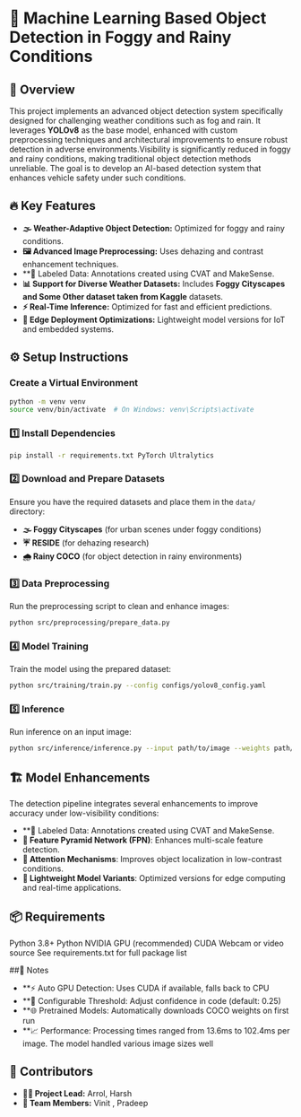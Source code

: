 
# 🚀 Machine Learning Based Object Detection in Foggy and Rainy Conditions

## 🌟 Overview
This project implements an advanced object detection system specifically designed for challenging weather conditions such as fog and rain. It leverages **YOLOv8** as the base model, enhanced with custom preprocessing techniques and architectural improvements to ensure robust detection in adverse environments.Visibility is significantly reduced in foggy and rainy conditions, making traditional object detection methods unreliable. The goal is to develop an AI-based detection system that enhances vehicle safety under such conditions.

## 🔥 Key Features
- **🌫️ Weather-Adaptive Object Detection:** Optimized for foggy and rainy conditions.
- **🖼️ Advanced Image Preprocessing:** Uses dehazing and contrast enhancement techniques.
- **📝 Labeled Data: Annotations created using CVAT and MakeSense.
- **📊 Support for Diverse Weather Datasets:** Includes **Foggy Cityscapes and Some Other dataset taken from Kaggle** datasets.
- **⚡ Real-Time Inference:** Optimized for fast and efficient predictions.
- **📱 Edge Deployment Optimizations:** Lightweight model versions for IoT and embedded systems.

## ⚙️ Setup Instructions
###  Create a Virtual Environment
```bash
python -m venv venv
source venv/bin/activate  # On Windows: venv\Scripts\activate
```

### 1️⃣ Install Dependencies
```bash
pip install -r requirements.txt PyTorch Ultralytics
```

### 2️⃣ Download and Prepare Datasets
Ensure you have the required datasets and place them in the `data/` directory:
- **🌫️ Foggy Cityscapes** (for urban scenes under foggy conditions)
- **☔ RESIDE** (for dehazing research)
- **🌧️ Rainy COCO** (for object detection in rainy environments)

###  3️⃣ Data Preprocessing
Run the preprocessing script to clean and enhance images:
```bash
python src/preprocessing/prepare_data.py
```

###  4️⃣ Model Training
Train the model using the prepared dataset:
```bash
python src/training/train.py --config configs/yolov8_config.yaml
```

###  5️⃣ Inference
Run inference on an input image:
```bash
python src/inference/inference.py --input path/to/image --weights path/to/weights
```

## 🏗️ Model Enhancements
The detection pipeline integrates several enhancements to improve accuracy under low-visibility conditions:
- **📝 Labeled Data: Annotations created using CVAT and MakeSense.
- **🔺 Feature Pyramid Network (FPN)**: Enhances multi-scale feature detection.
- **🧠 Attention Mechanisms**: Improves object localization in low-contrast conditions.
- **📱 Lightweight Model Variants**: Optimized versions for edge computing and real-time applications.

## 📦 Requirements
Python 3.8+ Python NVIDIA GPU (recommended) CUDA Webcam or video source See requirements.txt for full package list

##📝 Notes
- **⚡ Auto GPU Detection: Uses CUDA if available, falls back to CPU
- **🔧 Configurable Threshold: Adjust confidence in code (default: 0.25)
- **🌐 Pretrained Models: Automatically downloads COCO weights on first run
- **📈 Performance: Processing times ranged from 13.6ms to 102.4ms per image. The model handled various image sizes well
  
## 🤝 Contributors
- **👨‍💻 Project Lead:** Arrol, Harsh
- **👥 Team Members:** Vinit , Pradeep



